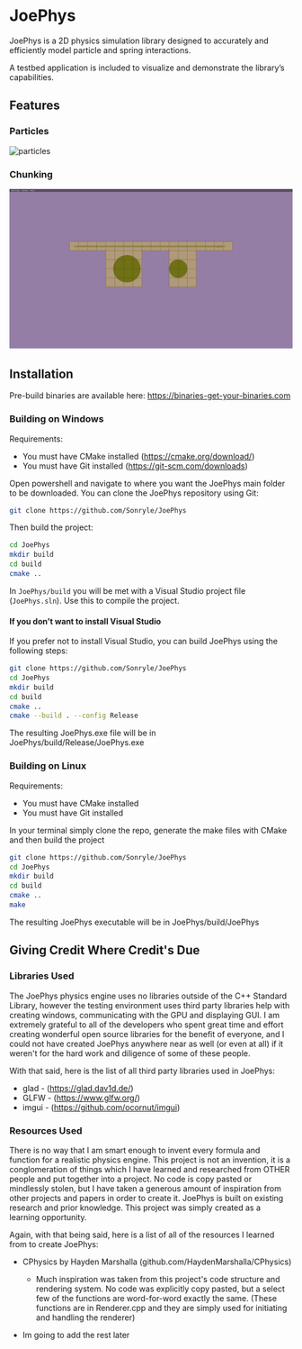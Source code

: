 # JoePhys

JoePhys is a 2D physics simulation library designed to accurately and efficiently model particle and spring interactions.

A testbed application is included to visualize and demonstrate the library’s capabilities.

## Features

### Particles
![particles](https://raw.githubusercontent.com/Sonryle/JoePhys/refs/heads/main/testbed/example_media/particles.gif)

### Chunking
![chunks](https://raw.githubusercontent.com/Sonryle/JoePhys/refs/heads/main/testbed/example_media/chunks.gif)

## Installation

Pre-build binaries are available here: https://binaries-get-your-binaries.com

### Building on Windows
Requirements:  
* You must have CMake installed (https://cmake.org/download/)  
* You must have Git installed (https://git-scm.com/downloads)

Open powershell and navigate to where you want the JoePhys main folder to be downloaded. You can clone the JoePhys repository using Git:
```sh
git clone https://github.com/Sonryle/JoePhys
```
Then build the project:
```sh
cd JoePhys
mkdir build
cd build
cmake ..
```
In `JoePhys/build` you will be met with a Visual Studio project file (`JoePhys.sln`). Use this to compile the project.

#### If you don't want to install Visual Studio
If you prefer not to install Visual Studio, you can build JoePhys using the following steps:
```sh
git clone https://github.com/Sonryle/JoePhys
cd JoePhys
mkdir build
cd build
cmake ..
cmake --build . --config Release
```
The resulting JoePhys.exe file will be in JoePhys/build/Release/JoePhys.exe
### Building on Linux
Requirements:  
* You must have CMake installed
* You must have Git installed

In your terminal simply clone the repo, generate the make files with CMake and then build the project
```sh
git clone https://github.com/Sonryle/JoePhys
cd JoePhys
mkdir build
cd build
cmake ..
make
```
The resulting JoePhys executable will be in JoePhys/build/JoePhys

## Giving Credit Where Credit's Due

### Libraries Used

The JoePhys physics engine uses no libraries outside of the C++ Standard Library, however the testing environment uses third party libraries help with creating windows, communicating with the GPU and displaying GUI.
I am extremely grateful to all of the developers who spent great time and effort creating
wonderful open source libraries for the benefit of everyone, and I could not have created JoePhys
anywhere near as well (or even at all) if it weren't for the hard work and diligence of some of
these people.

With that said, here is the list of all third party libraries used in JoePhys:

* glad - (https://glad.dav1d.de/)
* GLFW - (https://www.glfw.org/)
* imgui - (https://github.com/ocornut/imgui)

### Resources Used

There is no way that I am smart enough to invent every formula and function for a realistic physics engine.
This project is not an invention, it is a conglomeration of things which I have learned and researched 
from OTHER people and put together into a project. No code is copy pasted or mindlessly stolen, but I have
taken a generous amount of inspiration from other projects and papers in order to create it. JoePhys is built
on existing research and prior knowledge. This project was simply created as a learning opportunity.

Again, with that being said, here is a list of all of the resources I learned from to create JoePhys:

* CPhysics by Hayden Marshalla (github.com/HaydenMarshalla/CPhysics)

  * Much inspiration was taken from this project's code structure and rendering system. No code was explicitly
    copy pasted, but a select few of the functions are word-for-word exactly the same. (These functions are in Renderer.cpp
    and they are simply used for initiating and handling the renderer)

* Im going to add the rest later
